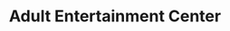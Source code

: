 ---
title: "Adult Entertainment Center"
url: /mansfield/adult-entertainment-center/
shop: Videothek
---